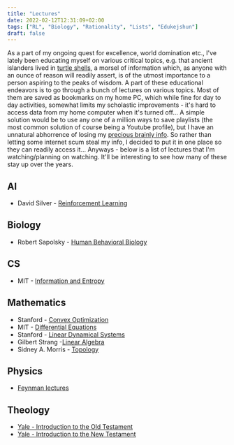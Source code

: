 ```yaml
---
title: "Lectures"
date: 2022-02-12T12:31:09+02:00
tags: ["RL", "Biology", "Rationality", "Lists", "Edukejshun"]
draft: false
---
```


As a part of my ongoing quest for excellence, world domination etc., I've lately been educating myself on various critical topics, e.g. that ancient islanders lived in [turtle shells](https://sententiaeantiquae.com/2022/01/09/turtle-eaters-and-their-homes-2/), a morsel of information which, as anyone with an ounce of reason will readily assert, is of the utmost importance to a person aspiring to the peaks of wisdom. A part of these educational endeavors is to go through a bunch of lectures on various topics. Most of them are saved as bookmarks on my home PC, which while fine for day to day activities, somewhat limits my scholastic improvements - it's hard to access data from my home computer when it's turned off... A simple solution would be to use any one of a million ways to save playlists (the most common solution of course being a Youtube profile), but I have an unnatural abhorrence of losing my [precious brainly info](https://www.youtube.com/watch?v=gNJ4Q9jqL8A). So rather than letting some internet scum steal my info, I decided to put it in one place so they can readily access it...
  Anyways - below is a list of lectures that I'm watching/planning on watching. It'll be interesting to see how many of these stay up over the years.

## AI
 * David Silver - [Reinforcement Learning](https://deepmind.com/learning-resources/-introduction-reinforcement-learning-david-silver)

## Biology
 * Robert Sapolsky - [Human Behavioral Biology](https://www.robertsapolskyrocks.com/intro-to-human-behavioral-biology.html)

## CS

 * MIT - [Information and Entropy](https://mitocw.ups.edu.ec/courses/electrical-engineering-and-computer-science/6-050j-information-and-entropy-spring-2008/)

## Mathematics

 * Stanford - [Convex Optimization](https://see.stanford.edu/Course/EE364A)
 * MIT - [Differential Equations](https://ocw.mit.edu/courses/mathematics/18-03-differential-equations-spring-2010/)
 * Stanford - [Linear Dynamical Systems](https://see.stanford.edu/Course/EE263)
 * Gilbert Strang -[Linear Algebra](https://ocw.mit.edu/courses/mathematics/18-06-linear-algebra-spring-2010/)
 * Sidney A. Morris - [Topology](https://www.topologywithouttears.net/)

## Physics

 * [Feynman lectures](https://www.feynmanlectures.caltech.edu/)

## Theology

 * [Yale - Introduction to the Old Testament](https://www.youtube.com/watch?v=mo-YL-lv3RY&list=PLh9mgdi4rNeyuvTEbD-Ei0JdMUujXfyWi)
 * [Yale - Introduction to the New Testament](https://www.youtube.com/watch?v=dtQ2TS1CiDY&list=PL279CFA55C51E75E0)
